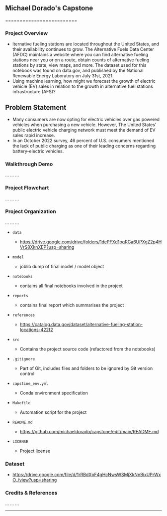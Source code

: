## Michael Dorado's Capstone
=========================

### Project Overview  
- lternative fueling stations are located throughout the United States, and their availability continues to grow.
The Alternative Fuels Data Center (AFDC) maintains a website where you can find alternative fueling stations near you or on a route, obtain counts of alternative fueling stations by state, view maps, and more.
The dataset used for this notebook was found on data.gov, and published by the National Renewable Energy Laboratory on July 31st, 2021.
- Using machine learning, how might we forecast the growth of electric vehicle (EV) sales in relation to the growth in alternative fuel stations infrastructure (AFS)?
## Problem Statement
- Many consumers are now opting for electric vehicles over gas powered vehicles when purchasing a new vehicle. However, The United States' public electric vehicle charging network must meet the demand of EV sales rapid increase.
- In an October 2022 survey, 46 percent of U.S. consumers mentioned the lack of public charging as one of their leading concerns regarding battery-electric vehicles.


### Walkthrough Demo

...
...
...

### Project Flowchart

...
...
...

### Project Organization

...
...
...

* `data` 
    - https://drive.google.com/drive/folders/1dePFXd1pqRGa6UPXgZ2p4HVrS8XknXEP?usp=sharing

* `model`
    - joblib dump of final model / model object

* `notebooks`
    - contains all final notebooks involved in the project

* `reports`
    - contains final report which summarises the project

* `references`
    - https://catalog.data.gov/dataset/alternative-fueling-station-locations-422f2

* `src`
    - Contains the project source code (refactored from the notebooks)

* `.gitignore`
    - Part of Git, includes files and folders to be ignored by Git version control

* `capstine_env.yml`
    - Conda environment specification

* `Makefile`
    - Automation script for the project

* `README.md`
    - https://github.com/michaeldorado/capstone/edit/main/README.md

* `LICENSE`
    - Project license

### Dataset

- https://drive.google.com/file/d/1rRBdXpF4gHcNwsWSMjXkNnBixUPrWxO_/view?usp=sharing

### Credits & References

...
...
...

--------
